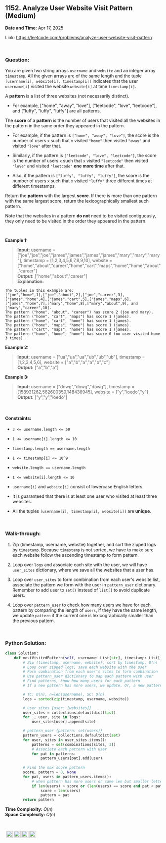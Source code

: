 ## 1152. Analyze User Website Visit Pattern (Medium)
**Date and Time:** Apr 17, 2025

Link: https://leetcode.com/problems/analyze-user-website-visit-pattern

<br>

### Question:
You are given two string arrays `username` and `website` and an integer array `timestamp`. All the given arrays are of the same length and the tuple `[username[i], website[i], timestamp[i]]` indicates that the user `username[i]` visited the website `website[i]` at time `timestamp[i]`.

A **pattern** is a list of three websites (not necessarily distinct).

* For example, ["home", "away", "love"], ["leetcode", "love", "leetcode"], and ["luffy", "luffy", "luffy"] are all patterns.

The **score** of a **pattern** is the number of users that visited all the websites in the pattern in the same order they appeared in the pattern.

* For example, if the pattern is `["home", "away", "love"]`, the score is the number of users `x` such that `x` visited `"home"` then visited `"away"` and visited `"love"` after that.

* Similarly, if the pattern is `["leetcode", "love", "leetcode"]`, the score is the number of users `x` such that `x` visited `"leetcode"` then visited `"love"` and visited `"leetcode"` **one more time** after that.

* Also, if the pattern is `["luffy", "luffy", "luffy"]`, the score is the number of users `x` such that `x` visited `"luffy"` three different times at different timestamps.

Return the **pattern** with the largest **score**. If there is more than one pattern with the same largest score, return the lexicographically smallest such pattern.

Note that the websites in a pattern **do not** need to be visited contiguously, they only need to be visited in the order they appeared in the pattern.

<br>

**Example 1:**
> **Input:** username = ["joe","joe","joe","james","james","james","james","mary","mary","mary"], timestamp = [1,2,3,4,5,6,7,8,9,10], website = ["home","about","career","home","cart","maps","home","home","about","career"] <br>
> **Output:** ["home","about","career"] <br>
> **Explanation:** 
```
The tuples in this example are:
["joe","home",1],["joe","about",2],["joe","career",3],["james","home",4],["james","cart",5],["james","maps",6],["james","home",7],["mary","home",8],["mary","about",9], and ["mary","career",10].
The pattern ("home", "about", "career") has score 2 (joe and mary).
The pattern ("home", "cart", "maps") has score 1 (james).
The pattern ("home", "cart", "home") has score 1 (james).
The pattern ("home", "maps", "home") has score 1 (james).
The pattern ("cart", "maps", "home") has score 1 (james).
The pattern ("home", "home", "home") has score 0 (no user visited home 3 times).
```

**Example 2:**
> **Input:** username = ["ua","ua","ua","ub","ub","ub"], timestamp = [1,2,3,4,5,6], website = ["a","b","a","a","b","c"] <br>
> **Output:** ["a","b","a"]

**Example 3:**
> **Input:** username = ["dowg","dowg","dowg"], timestamp = [158931262,562600350,148438945], website = ["y","loedo","y"] <br>
> **Output:** ["y","y","loedo"]

<br>

#### Constraints:
* `3 <= username.length <= 50`

* `1 <= username[i].length <= 10`

* `timestamp.length == username.length`

* `1 <= timestamp[i] <= 10^9`

* `website.length == username.length`

* `1 <= website[i].length <= 10`

* `username[i]` and `website[i]` consist of lowercase English letters.

* It is guaranteed that there is at least one user who visited at least three websites.

* All the tuples `[username[i], timestamp[i], website[i]]` are **unique**.

<br>

### Walk-through: 
1. Zip (timestamp, username, webstie) together, and sort the zipped logs by `timestamp`. Because `timestamp` is not sorted, we have to make sure each website follow the ascending timestamp to form pattern.

2. Loop over `logs` and associate each site with the user, we will have `user_sites` dictionary, where we save all the websites that a user has.

3. Loop over `user_sites` to form combination from each user's website list, associate the pattern we form with the user in `pattern_user` dictionary. Remember to add user to `set()` instead of `list[]` to avoid duplicate users.

4. Loop over `pattern_user` to check how many users we have for each pattern by comparing the length of `users`, if they have the same length, we update `pattern` if the current one is lexicographically smaller than the previous pattern.

<br>

### Python Solution:
```python
class Solution:
    def mostVisitedPattern(self, username: List[str], timestamp: List[int], website: List[str]) -> List[str]:
        # Zip (timestamp, username, website), sort by timestamp, O(n)
        # Loop over zipped logs, save each website with the user
        # Form combination from each user's sites to form combination
        # Use pattern_user dictionary to map each pattern with user
        # Find patterns, know how many users for each pattern
        # If a new pattern has more users, we update. Or, a new pattern has same number of users update the smaller lexicographical one

        # TC: O(n), n=len(username), SC: O(n)
        logs = sorted(zip(timestamp, username, website))

        # user_sites {user: [websites]}
        user_sites = collections.defaultdict(list)
        for _, user, site in logs:
            user_sites[user].append(site)

        # pattern_user {pattern: set(users)}
        pattern_users = collections.defaultdict(set)
        for user, sites in user_sites.items():
            patterns = set(combinations(sites, 3))
            # Associate each pattern with user
            for pat in patterns:
                pattern_users[pat].add(user)
        
        # Find the max score pattern
        score, pattern = 0, None
        for pat, users in pattern_users.items():
            # when pattern has more users or same len but smaller letter
            if len(users) > score or (len(users) == score and pat < pattern):
                score = len(users)
                pattern = pat
        return pattern
```
**Time Complexity:** $O(n)$ <br>
**Space Complexity:** $O(n)$

<br>

<img style="height:22px!important;margin-left:3px;vertical-align:text-bottom;" src="https://mirrors.creativecommons.org/presskit/icons/cc.svg?ref=chooser-v1" alt="CC BY-NC-SA" title="CC BY-NC-SA"><img style="height:22px!important;margin-left:3px;vertical-align:text-bottom;" src="https://mirrors.creativecommons.org/presskit/icons/by.svg?ref=chooser-v1" alt="BY: credit must be given to the creator" title="BY: credit must be given to the creator"><img style="height:22px!important;margin-left:3px;vertical-align:text-bottom;" src="https://mirrors.creativecommons.org/presskit/icons/nc.svg?ref=chooser-v1" alt="NC: Only noncommercial uses of the work are permitted" title="NC: Only noncommercial uses of the work are permitted"><img style="height:22px!important;margin-left:3px;vertical-align:text-bottom;" src="https://mirrors.creativecommons.org/presskit/icons/sa.svg?ref=chooser-v1" alt="SA: Adaptations must be shared under the same terms" title="SA: Adaptations must be shared under the same terms">